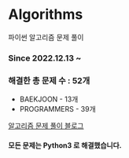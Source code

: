 # Algorithms
파이썬 알고리즘 문제 풀이
### Since 2022.12.13 ~
### 해결한 총 문제 수 : 52개
- BAEKJOON - 13개
- PROGRAMMERS - 39개

[알고리즘 문제 풀이 블로그](https://monzheld.tistory.com/category/%E2%8C%A8%EF%B8%8F%20Algorithms)
#### 모든 문제는 Python3 로 해결했습니다.
